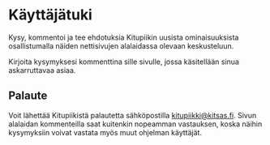 # Käyttäjätuki

Kysy, kommentoi ja tee ehdotuksia Kitupiikin uusista ominaisuuksista osallistumalla näiden nettisivujen alalaidassa olevaan keskusteluun.

Kirjoita kysymyksesi kommenttina sille sivulle, jossa käsitellään sinua askarruttavaa asiaa.


## Palaute

Voit lähettää Kitupiikistä palautetta sähköpostilla <a href="mailto:kitupiikki@kitsas.fi">kitupiikki@kitsas.fi</a>. Sivun alalaidan kommenteilla saat kuitenkin nopeamman vastauksen, koska näihin kysymyksiin voivat vastata myös muut ohjelman käyttäjät.
